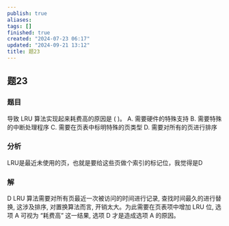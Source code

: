 ```yaml
---
publish: true
aliases: 
tags: []
finished: true
created: "2024-07-23 06:17"
updated: "2024-09-21 13:12"
title: 题23
---
```

## 题23
### 题目
导致 LRU 算法实现起来耗费高的原因是 ( )。
A. 需要硬件的特殊支持
B. 需要特殊的中断处理程序
C. 需要在页表中标明特殊的页类型
D. 需要对所有的页进行排序
### 分析
LRU是最近未使用的页，也就是要给这些页做个索引的标记位，我觉得是D
### 解
D
LRU 算法需要对所有页最近一次被访问的时间进行记录, 查找时间最久的进行替换, 这涉及排序, 对置换算法而言, 开销太大。为此需要在页表项中增加 LRU 位, 选项 A 可视为 “耗费高” 这一结果, 选项 D 才是造成选项 A 的原因。